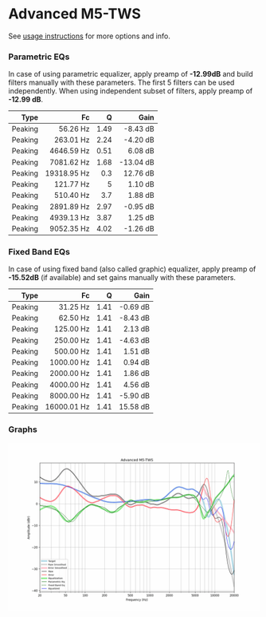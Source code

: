 # Advanced M5-TWS
See [usage instructions](https://github.com/jaakkopasanen/AutoEq#usage) for more options and info.

### Parametric EQs
In case of using parametric equalizer, apply preamp of **-12.99dB** and build filters manually
with these parameters. The first 5 filters can be used independently.
When using independent subset of filters, apply preamp of **-12.99 dB**.

| Type    | Fc          |    Q | Gain      |
|--------:|------------:|-----:|----------:|
| Peaking | 56.26 Hz    | 1.49 | -8.43 dB  |
| Peaking | 263.01 Hz   | 2.24 | -4.20 dB  |
| Peaking | 4646.59 Hz  | 0.51 | 6.08 dB   |
| Peaking | 7081.62 Hz  | 1.68 | -13.04 dB |
| Peaking | 19318.95 Hz | 0.3  | 12.76 dB  |
| Peaking | 121.77 Hz   | 5    | 1.10 dB   |
| Peaking | 510.40 Hz   | 3.7  | 1.88 dB   |
| Peaking | 2891.89 Hz  | 2.97 | -0.95 dB  |
| Peaking | 4939.13 Hz  | 3.87 | 1.25 dB   |
| Peaking | 9052.35 Hz  | 4.02 | -1.26 dB  |

### Fixed Band EQs
In case of using fixed band (also called graphic) equalizer, apply preamp of **-15.52dB**
(if available) and set gains manually with these parameters.

| Type    | Fc          |    Q | Gain     |
|--------:|------------:|-----:|---------:|
| Peaking | 31.25 Hz    | 1.41 | -0.69 dB |
| Peaking | 62.50 Hz    | 1.41 | -8.43 dB |
| Peaking | 125.00 Hz   | 1.41 | 2.13 dB  |
| Peaking | 250.00 Hz   | 1.41 | -4.63 dB |
| Peaking | 500.00 Hz   | 1.41 | 1.51 dB  |
| Peaking | 1000.00 Hz  | 1.41 | 0.94 dB  |
| Peaking | 2000.00 Hz  | 1.41 | 1.86 dB  |
| Peaking | 4000.00 Hz  | 1.41 | 4.56 dB  |
| Peaking | 8000.00 Hz  | 1.41 | -5.90 dB |
| Peaking | 16000.01 Hz | 1.41 | 15.58 dB |

### Graphs
![](./Advanced%20M5-TWS.png)